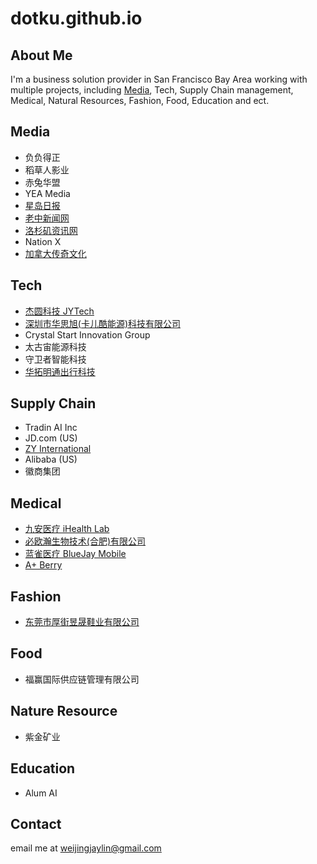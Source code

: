 # dotku.github.io

## About Me

I'm a business solution provider in San Francisco Bay Area working with multiple projects, 
including [Media](/marketing), Tech, Supply Chain management, Medical, Natural Resources,
Fashion, Food, Education and ect.

## Media

* 负负得正
* 稻草人影业
* 赤兔华盟
* YEA Media
* [星岛日报](https://www.singtaousa.com/)
* [老中新闻网](https://newsforchinese.com/)
* [洛杉矶资讯网](https://www.chineseinla.com/)
* Nation X
* [加拿大传奇文化](https://thelegendsmedia.com/)

## Tech

* [杰圆科技 JYTech](https://jytech.us)
* [深圳市华思旭(卡儿酷能源)科技有限公司](https://www.carku.com/)
* Crystal Start Innovation Group
* 太古宙能源科技
* 守卫者智能科技
* [华拓明通出行科技](https://ouxi.us)

## Supply Chain

* Tradin AI Inc
* JD.com (US)
* [ZY International](https://www.zyinternationaltrade.com/)
* Alibaba (US)
* 徽商集团

## Medical

* [九安医疗 iHealth Lab](https://ihealthlabs.com/)
* [必欧瀚生物技术(合肥)有限公司](https://www.hf.biouhan.com/)
* [蓝雀医疗 BlueJay Mobile](https://www.bluejayhealth.com/)
* [A+ Berry](https://aplusberry.com/)

## Fashion

* [东莞市厚街昱晟鞋业有限公司](https://dotku.us/dongguan-houjie-yusheng-shoes/)

## Food

* 福赢国际供应链管理有限公司

## Nature Resource

* 紫金矿业

## Education

* Alum AI

## Contact

email me at [weijingjaylin@gmail.com](mailto:weijingjaylin@gmail.com)
